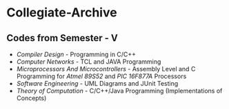 # Collegiate-Archive

## Codes from Semester - V

- _Compiler Design_ - Programming in C/C++
- _Computer Networks_ - TCL and JAVA Programming
- _Microprocessors And Microcontrollers_ - Assembly Level and C Programming for
_Atmel 89S52_ and _PIC 16F877A_ Processors
- _Software Engineering_ - UML Diagrams and JUnit Testing
- _Theory of Computation_ - C/C++/Java Programming (Implementations of Concepts)
